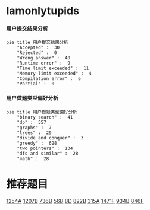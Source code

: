 # Iamonlytupids

<!-- tabs:start -->



#### **用户提交结果分析**

```mermaid
pie title 用户提交结果分析
    "Accepted" :  30
    "Rejected" :  0
    "Wrong answer" :  40
    "Runtime error" :  9
    "Time limit exceeded" :  11
    "Memory limit exceeded" :  4
    "Compilation error" :  6
    "Partial" :  0
```

#### **用户做题类型偏好分析**

```mermaid
pie title 用户做题类型偏好分析
    "binary search" :  41
    "dp" :  557
    "graphs" :  7
    "trees" :  29
    "divide and conquer" :  3
    "greedy" :  628
    "two pointers" :  134
    "dfs and similar" :  28
    "math" :  28
```



<!-- tabs:end -->
# 推荐题目
[1254A](https://codeforces.com/contest/1254/problem/A)
[1207B](https://codeforces.com/contest/1207/problem/B)
[736B](https://codeforces.com/contest/736/problem/B)
[56B](https://codeforces.com/contest/56/problem/B)
[8D](https://codeforces.com/contest/8/problem/D)
[822B](https://codeforces.com/contest/822/problem/B)
[315A](https://codeforces.com/contest/315/problem/A)
[1471F](https://codeforces.com/contest/1471/problem/F)
[934B](https://codeforces.com/contest/934/problem/B)
[846F](https://codeforces.com/contest/846/problem/F)
